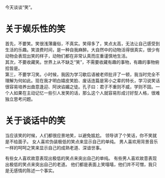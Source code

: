 今天谈谈“笑”。  

# 关于娱乐性的笑

首先，不要笑。笑很浅薄庸俗，不真实。笑得多了，笑点太高，无法让自己感受到生活的乐趣。笑浪费时间，是一种自我麻醉。大自然中的动物活得很真实，很少有动物会表现出笑的样子，动物们都在非常认真而庄重谨慎地生活。  
其次，不要收藏笑。世界上从不缺乏“笑”，不需要收藏有趣的事物，有趣的事物俯拾皆是。  
第三，不要学习笑。小时候，我因为学习歇后语被老师批评了一顿，我当时完全不理解为何如此。现在我才明白嬉皮笑脸、废话连篇是宵小之辈的特长，学习说笑话很容易培养出曲意逢迎、阿谀谄媚之徒。孔子曰：君子不重则不威，学则不固。一个人如果在主动记忆一些引人发笑的话，那么这个人就容易形成讨好型人格，很难独立思考问题。    

# 关于谈话中的笑

当应该笑的时候，人们都很应景地笑，以避免尴尬。
领导讲了个笑话，你不笑就是不给面子。
女人喜欢伪装极低的笑点来显示自己的单纯。
男人喜欢用背景音乐一样的呵呵之笑来显示自己的成熟老道、深谙世事。

有些女人喜欢故意表现出极低的笑点来突出自己的单纯。
有些男人喜欢故意表现出极低的笑点来突出自己的老道。
他们都是表面上笑嘻嘻，他们并不可憎，我只是无感情的陈述一个事实。
